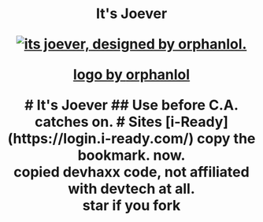 <h1 align="center">It's Joever
<p align="center">
<a href="https://github.com/Orphanlol/itsjoever">
    <img alt="its joever, designed by orphanlol." src="https://github.com/Orphanlol/itsjoever/assets/83834491/ecc4d1c8-100d-426e-b909-8290a2e8d3a3">
</p>

<p align="center"> logo by <a href="https://github.com/orphanlol">orphanlol</a></p>
</p>
# It's Joever
## Use before C.A. catches on.
# Sites
[i-Ready](https://login.i-ready.com/)
copy the bookmark. now. <br>
copied devhaxx code, not affiliated with devtech at all.<br>
star if you fork 
